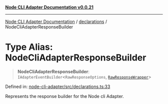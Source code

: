 [**Node CLI Adapter Documentation v0.0.21**](../../README.md)

***

[Node CLI Adapter Documentation](../../modules.md) / [declarations](../README.md) / NodeCliAdapterResponseBuilder

# Type Alias: NodeCliAdapterResponseBuilder

> **NodeCliAdapterResponseBuilder**: `IAdapterEventBuilder`\<`RawResponseOptions`, [`RawResponseWrapper`](../../RawResponseWrapper/classes/RawResponseWrapper.md)\>

Defined in: [node-cli-adapter/src/declarations.ts:33](https://github.com/stonemjs/node-cli-adapter/blob/3323167ff73e7c9f811f72d8b7db77f6e1756f38/src/declarations.ts#L33)

Represents the response builder for the Node cli Adapter.
